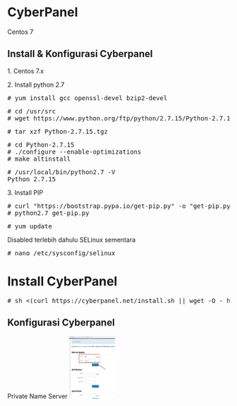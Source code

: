# CyberPanel
Centos 7
<h2>Install & Konfigurasi Cyberpanel</h2>
<p>1. Centos 7.x
<p>2. Install python 2.7
<pre># yum install gcc openssl-devel bzip2-devel</pre>
<pre># cd /usr/src
# wget https://www.python.org/ftp/python/2.7.15/Python-2.7.15.tgz</pre>
<pre># tar xzf Python-2.7.15.tgz</pre>
<pre># cd Python-2.7.15
# ./configure --enable-optimizations
# make altinstall</pre>
<pre># /usr/local/bin/python2.7 -V
Python 2.7.15</pre>
<p>3. Install PIP
<pre># curl "https://bootstrap.pypa.io/get-pip.py" -o "get-pip.py"
# python2.7 get-pip.py</pre>

<pre># yum update</pre>
Disabled terlebih dahulu SELinux sementara
<pre># nano /etc/sysconfig/selinux</pre>
# Install CyberPanel
<pre># sh <(curl https://cyberpanel.net/install.sh || wget -O - https://cyberpanel.net/install.sh)</pre>
<h2>Konfigurasi Cyberpanel</h2>
<p>Private Name Server
<img src="https://raw.githubusercontent.com/irtec/CyberPanel/master/ice_screenshot_20181230-142702.jpeg" style="width:104px;height:142px;">
